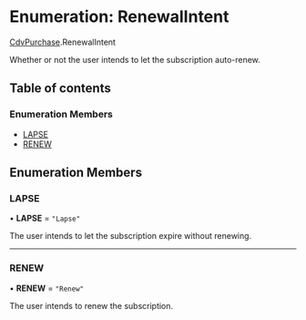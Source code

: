 # Enumeration: RenewalIntent

[CdvPurchase](../modules/CdvPurchase.md).RenewalIntent

Whether or not the user intends to let the subscription auto-renew.

## Table of contents

### Enumeration Members

- [LAPSE](CdvPurchase.RenewalIntent.md#lapse)
- [RENEW](CdvPurchase.RenewalIntent.md#renew)

## Enumeration Members

### LAPSE

• **LAPSE** = ``"Lapse"``

The user intends to let the subscription expire without renewing.

___

### RENEW

• **RENEW** = ``"Renew"``

The user intends to renew the subscription.
